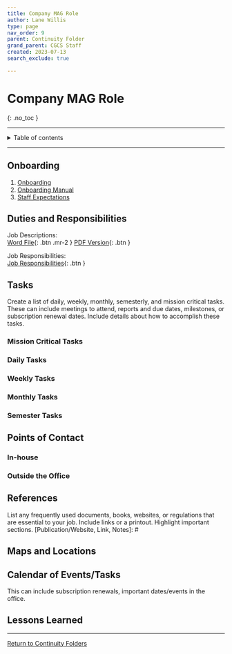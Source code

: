 ```yaml
---
title: Company MAG Role
author: Lane Willis
type: page
nav_order: 9
parent: Continuity Folder
grand_parent: CGCS Staff
created: 2023-07-13
search_exclude: true

---
```


# Company MAG Role
{: .no_toc }

---

<details closed markdown="block">
  <summary>
    Table of contents
  </summary>
  {: .text-delta }
1. TOC
{:toc}
</details>

---

## Onboarding
1. [Onboarding](/cgcs-staff-information/continuity/onboarding/onboarding.html)
2. [Onboarding Manual](/cgcs-staff-information/continuity//onboarding/onboarding-manual.html)
3. [Staff Expectations](/cgcs-staff-information/continuity/onboarding/staff-expectations.html)

## Duties and Responsibilities
Job Descriptions:  
[Word File](/files/job-descriptions/Company-mag-role/Company%20MAG%20Role%20Job%20Description.docx){: .btn .mr-2 }
[PDF Version](/files/job-descriptions/Company-mag-role/Company%20MAG%20Role%20Job%20Description.pdf){: .btn }

Job Responsibilities:  
[Job Responsibilities](https://missions.center/cgcs-staff-information/continuity/cgcs-job-responsibilities.html#Company-mag-role---rick-and-nancy-fraley){: .btn }

## Tasks
Create a list of daily, weekly, monthly, semesterly, and mission critical tasks. These can include meetings to attend, reports and due dates, milestones, or subscription renewal dates. Include details about how to accomplish these tasks.

### Mission Critical Tasks

### Daily Tasks

### Weekly Tasks

### Monthly Tasks

### Semester Tasks

## Points of Contact
[Name, Position, Phone #, Email, Notes]: #

### In-house

### Outside the Office

## References
List any frequently used documents, books, websites, or regulations that are essential to your job. Include links or a printout. Highlight important sections.
[Publication/Website, Link, Notes]: #

## Maps and Locations

## Calendar of Events/Tasks
This can include subscription renewals, important dates/events in the office.

## Lessons Learned

---

[Return to Continuity Folders](/cgcs-staff-information/continuity/continuity.html)